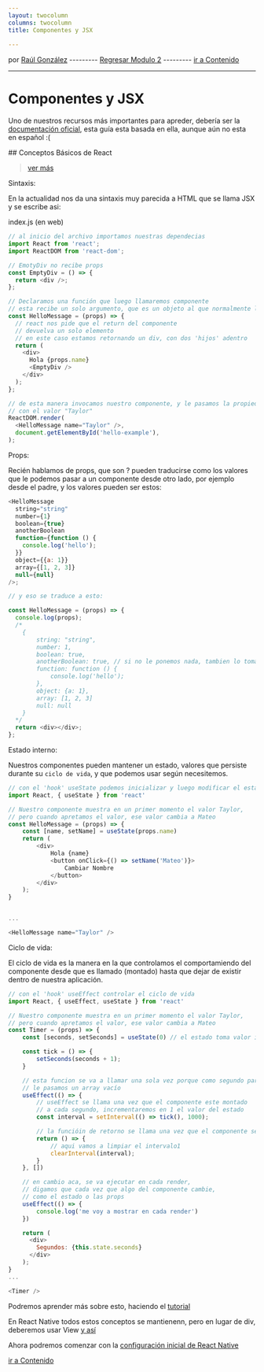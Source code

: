 ```yaml
---
layout: twocolumn
columns: twocolumn
title: Componentes y JSX
 
---
```

por [Raúl González](https://twitter.com/soyraulgonzalez)  ---------   [Regresar Modulo 2](/modulo-dos.html) ---------   [ir a Contenido](/contenido.html)

---
# Componentes y JSX

Uno de nuestros recursos más importantes para apreder, debería ser la [documentación oficial](https://reactnative.dev/docs/getting-started), esta guía esta basada en ella, aunque aún no esta en español :(

## Conceptos Básicos de React

> [ver más](https://reactnative.dev/docs/intro-react)

Sintaxis:

En la actualidad nos da una sintaxis muy parecida a HTML que se llama JSX y se escribe asi:

index.js (en web)

```js
// al inicio del archivo importamos nuestras dependecias
import React from 'react';
import ReactDOM from 'react-dom';

// EmotyDiv no recibe props
const EmptyDiv = () => {
  return <div />;
};

// Declaramos una función que luego llamaremos componente
// esta recibe un solo argumento, que es un objeto al que normalmente le diremos props
const HelloMessage = (props) => {
  // react nos pide que el return del componente
  // devuelva un solo elemento
  // en este caso estamos retornando un div, con dos 'hijos' adentro
  return (
    <div>
      Hola {props.name}
      <EmptyDiv />
    </div>
  );
};

// de esta manera invocamos nuestro componente, y le pasamos la propiedad name,
// con el valor "Taylor"
ReactDOM.render(
  <HelloMessage name="Taylor" />,
  document.getElementById('hello-example'),
);
```

Props:

Recién hablamos de props, que son ? pueden traducirse como los valores que le podemos pasar a un componente desde otro lado, por ejemplo desde el padre, y los valores pueden ser estos:

```js
<HelloMessage
  string="string"
  number={1}
  boolean={true}
  anotherBoolean
  function={function () {
    console.log('hello');
  }}
  object={{a: 1}}
  array={[1, 2, 3]}
  null={null}
/>;

// y eso se traduce a esto:

const HelloMessage = (props) => {
  console.log(props);
  /*
    {
        string: "string",
        number: 1,
        boolean: true,
        anotherBoolean: true, // si no le ponemos nada, tambien lo toma como true
        function: function () {
            console.log('hello');
        },
        object: {a: 1},
        array: [1, 2, 3]
        null: null
    }
  */
  return <div></div>;
};
```

Estado interno:

Nuestros componentes pueden mantener un estado, valores que persiste durante su `ciclo de vida`, y que podemos usar según necesitemos.

```js
// con el 'hook' useState podemos inicializar y luego modificar el estado
import React, { useState } from 'react'

// Nuestro componente muestra en un primer momento el valor Taylor,
// pero cuando apretamos el valor, ese valor cambia a Mateo
const HelloMessage = (props) => {
    const [name, setName] = useState(props.name)
    return (
        <div>
            Hola {name}
            <button onClick={() => setName('Mateo')}>
                Cambiar Nombre
            </button>
        </div>
    );
}


...

<HelloMessage name="Taylor" />
```

Ciclo de vida:

El ciclo de vida es la manera en la que controlamos el comportamiendo del componente desde que es llamado (montado) hasta que dejar de existir dentro de nuestra aplicación.

```js
// con el 'hook' useEffect controlar el ciclo de vida
import React, { useEffect, useState } from 'react'

// Nuestro componente muestra en un primer momento el valor Taylor,
// pero cuando apretamos el valor, ese valor cambia a Mateo
const Timer = (props) => {
    const [seconds, setSeconds] = useState(0) // el estado toma valor inicial 0

    const tick = () => {
        setSeconds(seconds + 1);
    }

    // esta funcion se va a llamar una sola vez porque como segundo paramentro
    // le pasamos un array vacío
    useEffect(() => {
        // useEffect se llama una vez que el componente este montado
        // a cada segundo, incrementaremos en 1 el valor del estado
        const interval = setInterval(() => tick(), 1000);

        // la funcióin de retorno se llama una vez que el componente se desmonte
        return () => {
            // aqui vamos a limpiar el intervalo1
            clearInterval(interval);
        }
    }, [])

    // en cambio aca, se va ejecutar en cada render,
    // digamos que cada vez que algo del componente cambie,
    // como el estado o las props
    useEffect(() => {
        console.log('me voy a mostrar en cada render')
    })

    return (
      <div>
        Segundos: {this.state.seconds}
      </div>
    );
}
...

<Timer />
```

Podremos aprender más sobre esto, haciendo el [tutorial](https://es.reactjs.org/tutorial/tutorial.html)

En React Native todos estos conceptos se mantienenn, pero en lugar de div, deberemos usar View [y así](https://reactnative.dev/docs/intro-react-native-components#core-components)

Ahora podremos comenzar con la [configuración inicial de React Native](./Setup.html)

[ir a Contenido](/contenido.html)
